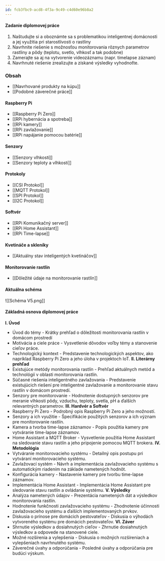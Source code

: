 ```yaml
---
id: fcb3fbc9-acd8-4f3a-9c49-c4d60e96b8a2
---
```

#### Zadanie diplomovej práce
1. Naštudujte si a oboznámte sa s problematikou inteligentnej domácnosti a jej využitia pri starostlivosti o rastliny
2. Navrhnite riešenie s možnosťou monitorovania rôznych parametrov rastliny a pôdy (teplotu, svetlo, vlhkosť a tak podobne)
3. Zamerajte sa aj na vytvorenie videozáznamu (napr. timelapse záznam)
4. Navrhnuté riešenie zrealizujte a získané výsledky vyhodnoťte.

### Obsah
- [[Navrhované produkty na kúpu]]
- [[Podobné záverečné práce]]

#### Raspberry Pi
- [[Raspberry Pi Zero]]
- [[RPi hybernácia a spotreba]]
- [[RPi kamery]]
- [[RPi zavlažovanie]]
- [[RPi napájanie pomocou batérie]]

#### Senzory
- [[Senzory vlhkosti]]
- [[Senzory teploty a vlhkosti]]

#### Protokoly
- [[CSI Protokol]]
- [[MQTT Protokol]]
- [[SPI Protokol]]
- [[I2C Protokol]]

#### Softvér
- [[RPi Komunikačný server]]
- [[RPi Home Assistant]]
- [[RPi Time-lapse]]

#### Kvetináče a skleníky
- [[Aktuálny stav inteligentých kvetináčov]]

#### Monitorovanie rastlín
- [[Dôležité údaje na monitorovanie rastlín]]

#### Aktuálna schéma
![[Schéma V5.png]]

#### Základná osnova diplomovej práce
**I. Úvod**
- Úvod do témy - Krátky prehľad o dôležitosti monitorovania rastlín v domácom prostredí
- Motivácia a ciele práce - Vysvetlenie dôvodov voľby témy a stanovenie cieľov práce.
- Technologický kontext - Predstavenie technologických aspektov, ako napríklad Raspberry Pi Zero a jeho úloha v projektoch IoT.
**II. Literárny prehľad**
- Existujúce metódy monitorovania rastlín - Prehľad aktuálnych metód a technológií v oblasti monitorovania rastlín.
- Súčasné riešenia inteligentného zavlažovania - Predstavenie existujúcich riešení pre inteligentné zavlažovanie a monitorovanie stavu rastlín v domácom prostredí.
- Senzory pre monitorovanie - Hodnotenie dostupných senzorov pre meranie vlhkosti pôdy, vzduchu, teploty, svetla, pH a ďalších relevantných parametrov.
**III. Hardvér a Softvér**
- Raspberry Pi Zero - Podrobný opis Raspberry Pi Zero a jeho možností.
- Senzory a ich využitie - Špecifikácie použitých senzorov a ich význam pre monitorovanie rastlín.
- Kamera a tvorba time-lapse záznamov - Popis použitia kamery pre vytváranie time-lapse záznamov.
- Home Assistant a MQTT Broker - Vysvetlenie použitia Home Assistant na sledovanie stavu rastlín a jeho pripojenie pomocou MQTT brokera.
**IV. Metodológia**
- Vytváranie monitorovacieho systému - Detailný opis postupu pri vytváraní monitorovacieho systému.
- Zavlažovací systém - Návrh a implementácia zavlažovacieho systému s automatickým riadením na základe nametených hodnôt.
- Konfigurácia kamery - Nastavenie kamery pre tvorbu time-lapse záznamov.
- Implementácia Home Assistant - Implementácia Home Assistant pre sledovanie stavu rastlín a ovládanie systému.
**V. Výsledky**
- Analýza nametených údajov - Prezentácia nametených dát a výsledkov monitorovania rastlín.
- Hodnotenie funkčnosti zavlažovacieho systému - Zhodnotenie účinnosti zavlažovacieho systému a ďalších implementovaných prvkov.
- Diskusia o prínose pre domácich pestovateľov - Diskusia o výhodách vytvoreného systému pre domácich pestovateľov.
**VI. Záver**
- Shrnutie výsledkov a dosiahnutých cieľov - Zhrnutie dosiahnutých výsledkov a odpovede na stanovené ciele.
- Možné rozšírenia a vylepšenia - Diskusia o možných rozšíreniach a vylepšeniach navrhnutého systému.
- Záverečné úvahy a odporúčania - Posledné úvahy a odporúčania pre budúci výskum.